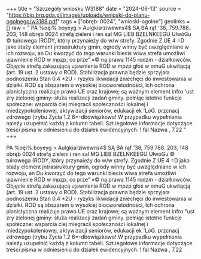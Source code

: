 +++
title = "Szczegóły wniosku W3188"
date = "2024-06-13"
source = "https://bip.brg.gda.pl/images/uploads/wnioski-do-planu-ogolnego/w3188.pdf"
tags = ["obręb: 0024", "wnioski-ogolne"]
geolinks = []
raw = "  PA %oęi% boyeyg > Aulgkiarziwewns4$ SĄ BA rąf '38, 759.788. 203, 148 obręb 0024 strefą zieleni i ren sal MG LIEB BZELNKEEGU UłwóGu © tuirowega (RODY, który przynaieży do w/w strefy. Zgodnie Z UE 4 =D jako staży element jntrasiruktury gmin, ogrody winny być uwzględniane w ich rozwoju, an Du kworzyć do tego warunki biecis wiwa strefa umożliwi ujawnienie ROD w mpzp, co prze” «© ną prawa 1145 rodzin - działkowców. Objęcie strefą zakazującą ujawnienia ROD w mpzp głoś  w omuG ukwitącją (art. 19 ust. 2 ustawy o ROD). Stabilizacja prawna będzie sprzyjała podnoszeniu Stan 0.4 *2U - ryzyks likwidacji zniechęci do inwestowania w działki. ROD są obszarem o wysokiej biocworetodności, Ich ochrona planistyczna realizuje prawo UE oraz krajowe; są ważnym element infro 'ust zry zielonej gminy: służa realizacji zadań gminy. pełniąc istotne funkcje społeczne: wsparcia ciej miegracii społeczności lokalnej i miedzypokoleniowej, aktywizacji seniorów, edukacji ek 'LóG. przcnacj zdrowego (trybu Zycia 1.2 6=-dbowiązkowo! W przypadku wypełnienia należy uzupełnić każdą z kolumn tabeli. Szt.iegołowe informacje dotyczące treści pisma w odniesieniu do działek ewidencyjnych: ! fal Nażwa , 7.22 "
+++

 
PA %oęi% boyeyg > Aulgkiarziwewns4$ SĄ BA rąf '38, 759.788. 203, 148 obręb 0024 strefą zieleni i
ren sal MG LIEB BZELNKEEGU UłwóGu © tuirowega (RODY, który przynaieży do w/w strefy. Zgodnie
Z UE 4 =D jako staży element jntrasiruktury gmin, ogrody winny być uwzględniane w ich rozwoju,
an Du kworzyć do tego warunki biecis wiwa strefa umożliwi ujawnienie ROD w mpzp, co
prze” «© ną prawa 1145 rodzin - działkowców. Objęcie strefą zakazującą ujawnienia ROD w mpzp
głoś  w omuG ukwitącją (art. 19 ust. 2 ustawy o ROD). Stabilizacja prawna będzie sprzyjała podnoszeniu
Stan 0.4 *2U - ryzyks likwidacji zniechęci do inwestowania w działki. ROD są obszarem o wysokiej
biocworetodności, Ich ochrona planistyczna realizuje prawo UE oraz krajowe; są ważnym element
infro "ust zry zielonej gminy: służa realizacji zadań gminy. pełniąc istotne funkcje społeczne: wsparcia
ciej miegracii społeczności lokalnej i miedzypokoleniowej, aktywizacji seniorów, edukacji
ek 'LóG. przcnacj zdrowego (trybu Zycia
1.2 6=-dbowiązkowo! W przypadku wypełnienia należy uzupełnić każdą z kolumn tabeli.
Szt.iegołowe informacje dotyczące treści pisma w odniesieniu do działek ewidencyjnych:
! fal Nażwa , 7.22 


